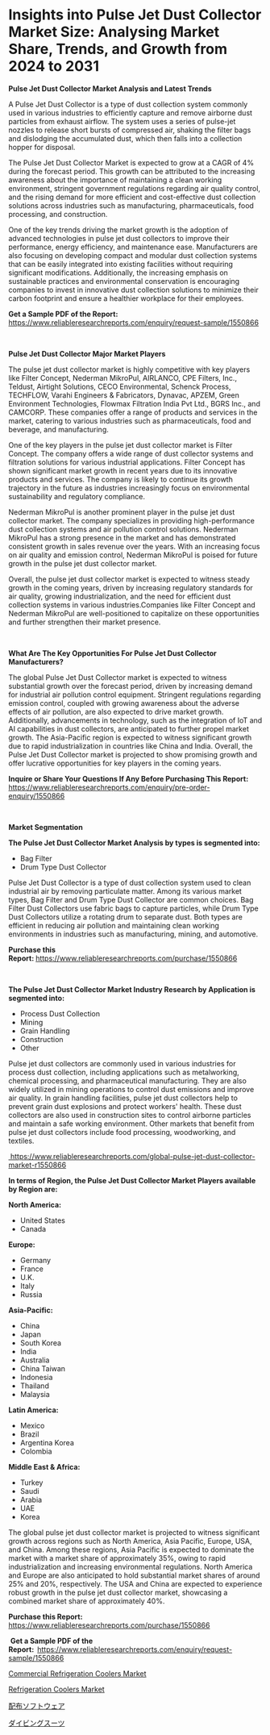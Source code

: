 <p><h1>Insights into Pulse Jet Dust Collector Market Size: Analysing Market Share, Trends, and Growth from 2024 to 2031</h1></p><p><strong>Pulse Jet Dust Collector Market Analysis and Latest Trends</strong></p>
<p><p>A Pulse Jet Dust Collector is a type of dust collection system commonly used in various industries to efficiently capture and remove airborne dust particles from exhaust airflow. The system uses a series of pulse-jet nozzles to release short bursts of compressed air, shaking the filter bags and dislodging the accumulated dust, which then falls into a collection hopper for disposal.</p><p>The Pulse Jet Dust Collector Market is expected to grow at a CAGR of 4% during the forecast period. This growth can be attributed to the increasing awareness about the importance of maintaining a clean working environment, stringent government regulations regarding air quality control, and the rising demand for more efficient and cost-effective dust collection solutions across industries such as manufacturing, pharmaceuticals, food processing, and construction.</p><p>One of the key trends driving the market growth is the adoption of advanced technologies in pulse jet dust collectors to improve their performance, energy efficiency, and maintenance ease. Manufacturers are also focusing on developing compact and modular dust collection systems that can be easily integrated into existing facilities without requiring significant modifications. Additionally, the increasing emphasis on sustainable practices and environmental conservation is encouraging companies to invest in innovative dust collection solutions to minimize their carbon footprint and ensure a healthier workplace for their employees.</p></p>
<p><strong>Get a Sample PDF of the Report:&nbsp;</strong> <a href="https://www.reliableresearchreports.com/enquiry/request-sample/1550866">https://www.reliableresearchreports.com/enquiry/request-sample/1550866</a></p>
<p>&nbsp;</p>
<p><strong>Pulse Jet Dust Collector Major Market Players</strong></p>
<p><p>The pulse jet dust collector market is highly competitive with key players like Filter Concept, Nederman MikroPul, AIRLANCO, CPE Filters, Inc., Teldust, Airtight Solutions, CECO Environmental, Schenck Process, TECHFLOW, Varahi Engineers & Fabricators, Dynavac, APZEM, Green Environment Technologies, Flowmax Filtration India Pvt Ltd., BGRS Inc., and CAMCORP. These companies offer a range of products and services in the market, catering to various industries such as pharmaceuticals, food and beverage, and manufacturing.</p><p>One of the key players in the pulse jet dust collector market is Filter Concept. The company offers a wide range of dust collector systems and filtration solutions for various industrial applications. Filter Concept has shown significant market growth in recent years due to its innovative products and services. The company is likely to continue its growth trajectory in the future as industries increasingly focus on environmental sustainability and regulatory compliance.</p><p>Nederman MikroPul is another prominent player in the pulse jet dust collector market. The company specializes in providing high-performance dust collection systems and air pollution control solutions. Nederman MikroPul has a strong presence in the market and has demonstrated consistent growth in sales revenue over the years. With an increasing focus on air quality and emission control, Nederman MikroPul is poised for future growth in the pulse jet dust collector market.</p><p>Overall, the pulse jet dust collector market is expected to witness steady growth in the coming years, driven by increasing regulatory standards for air quality, growing industrialization, and the need for efficient dust collection systems in various industries.Companies like Filter Concept and Nederman MikroPul are well-positioned to capitalize on these opportunities and further strengthen their market presence.</p></p>
<p>&nbsp;</p>
<p><strong>What Are The Key Opportunities For Pulse Jet Dust Collector Manufacturers?</strong></p>
<p><p>The global Pulse Jet Dust Collector market is expected to witness substantial growth over the forecast period, driven by increasing demand for industrial air pollution control equipment. Stringent regulations regarding emission control, coupled with growing awareness about the adverse effects of air pollution, are also expected to drive market growth. Additionally, advancements in technology, such as the integration of IoT and AI capabilities in dust collectors, are anticipated to further propel market growth. The Asia-Pacific region is expected to witness significant growth due to rapid industrialization in countries like China and India. Overall, the Pulse Jet Dust Collector market is projected to show promising growth and offer lucrative opportunities for key players in the coming years.</p></p>
<p><strong>Inquire or Share Your Questions If Any Before Purchasing This Report:</strong> <a href="https://www.reliableresearchreports.com/enquiry/pre-order-enquiry/1550866">https://www.reliableresearchreports.com/enquiry/pre-order-enquiry/1550866</a></p>
<p>&nbsp;</p>
<p><strong>Market Segmentation</strong></p>
<p><strong>The Pulse Jet Dust Collector Market Analysis by types is segmented into:</strong></p>
<p><ul><li>Bag Filter</li><li>Drum Type Dust Collector</li></ul></p>
<p><p>Pulse Jet Dust Collector is a type of dust collection system used to clean industrial air by removing particulate matter. Among its various market types, Bag Filter and Drum Type Dust Collector are common choices. Bag Filter Dust Collectors use fabric bags to capture particles, while Drum Type Dust Collectors utilize a rotating drum to separate dust. Both types are efficient in reducing air pollution and maintaining clean working environments in industries such as manufacturing, mining, and automotive.</p></p>
<p><strong>Purchase this Report:&nbsp;</strong><a href="https://www.reliableresearchreports.com/purchase/1550866">https://www.reliableresearchreports.com/purchase/1550866</a></p>
<p>&nbsp;</p>
<p><strong>The Pulse Jet Dust Collector Market Industry Research by Application is segmented into:</strong></p>
<p><ul><li>Process Dust Collection</li><li>Mining</li><li>Grain Handling</li><li>Construction</li><li>Other</li></ul></p>
<p><p>Pulse jet dust collectors are commonly used in various industries for process dust collection, including applications such as metalworking, chemical processing, and pharmaceutical manufacturing. They are also widely utilized in mining operations to control dust emissions and improve air quality. In grain handling facilities, pulse jet dust collectors help to prevent grain dust explosions and protect workers' health. These dust collectors are also used in construction sites to control airborne particles and maintain a safe working environment. Other markets that benefit from pulse jet dust collectors include food processing, woodworking, and textiles.</p></p>
<p><a href="https://www.reliableresearchreports.com/global-pulse-jet-dust-collector-market-r1550866">&nbsp;https://www.reliableresearchreports.com/global-pulse-jet-dust-collector-market-r1550866</a></p>
<p><strong>In terms of Region, the Pulse Jet Dust Collector Market Players available by Region are:</strong></p>
<p>
    <p> <strong> North America: </strong>
        <ul>
            <li>United States</li>
            <li>Canada</li>
        </ul>
        </p> 
    <p> <strong> Europe: </strong>
        <ul>
            <li>Germany</li>
            <li>France</li>
            <li>U.K.</li>
            <li>Italy</li>
            <li>Russia</li>
        </ul>
        </p> 
    <p> <strong> Asia-Pacific: </strong>
        <ul>
            <li>China</li>
            <li>Japan</li>
            <li>South Korea</li>
            <li>India</li>
            <li>Australia</li>
            <li>China Taiwan</li>
            <li>Indonesia</li>
            <li>Thailand</li>
            <li>Malaysia</li>
        </ul>
        </p> 
    <p> <strong> Latin America: </strong>
        <ul>
            <li>Mexico</li>
            <li>Brazil</li>
            <li>Argentina Korea</li>
            <li>Colombia</li>
        </ul>
        </p> 
    <p> <strong> Middle East & Africa: </strong>
        <ul>
            <li>Turkey</li>
            <li>Saudi</li>
            <li>Arabia</li>
            <li>UAE</li>
            <li>Korea</li>
        </ul>
    </p>
    </p>
<p><p>The global pulse jet dust collector market is projected to witness significant growth across regions such as North America, Asia Pacific, Europe, USA, and China. Among these regions, Asia Pacific is expected to dominate the market with a market share of approximately 35%, owing to rapid industrialization and increasing environmental regulations. North America and Europe are also anticipated to hold substantial market shares of around 25% and 20%, respectively. The USA and China are expected to experience robust growth in the pulse jet dust collector market, showcasing a combined market share of approximately 40%.</p></p>
<p><strong>Purchase this Report: </strong><a href="https://www.reliableresearchreports.com/purchase/1550866">https://www.reliableresearchreports.com/purchase/1550866</a></p>
<p>&nbsp;<strong>Get a Sample PDF of the Report:&nbsp;&nbsp;</strong><a href="https://www.reliableresearchreports.com/enquiry/request-sample/1550866">https://www.reliableresearchreports.com/enquiry/request-sample/1550866</a></p>
<p><strong></strong></p>
<p><p><a href="https://github.com/Angelnienowdseej3e45z3p8c/Market-Research-Report-List-2/blob/main/commercial-refrigeration-coolers-market.md">Commercial Refrigeration Coolers Market</a></p><p><a href="https://github.com/brentleyjimmiealvaradoz4l1rea/Market-Research-Report-List-2/blob/main/refrigeration-coolers-market.md">Refrigeration Coolers Market</a></p><p><a href="https://github.com/vlcostes/Market-Research-Report-List-1/blob/main/107238127177.md">配布ソフトウェア</a></p><p><a href="https://github.com/EstaSprer20231/Market-Research-Report-List-1/blob/main/564863527178.md">ダイビングスーツ</a></p></p>